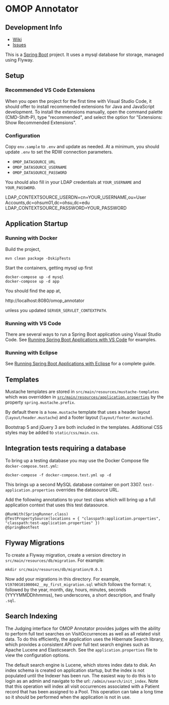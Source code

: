 # OMOP Annotator

## Development Info

* [Wiki](https://octri.ohsu.edu/wiki/display/Wu/OMOP+Annotator)
* [Issues](https://octri.ohsu.edu/issues/projects/OA/issues/)

This is a [Spring Boot](https://projects.spring.io/spring-boot/) project. It uses a mysql database for storage, managed using Flyway.

## Setup

### Recommended VS Code Extensions

When you open the project for the first time with Visual Studio Code, it should offer to install recommended extensions for Java and JavaScript development. To install the extensions manually, open the command palette (CMD-Shift-P), type "recommended", and select the option for "Extensions: Show Recommended Extensions".

### Configuration

Copy `env.sample` to `.env` and update as needed. At a minimum, you should update `.env` to set the RDW connection parameters.

* `OMOP_DATASOURCE_URL`
* `OMOP_DATASOURCE_USERNAME`
* `OMOP_DATASOURCE_PASSWORD`

You should also fill in your LDAP credentials at `YOUR_USERNAME` and `YOUR_PASSWORD`.

LDAP_CONTEXTSOURCE_USERDN=cn=YOUR_USERNAME,ou=User Accounts,dc=ohsum01,dc=ohsu,dc=edu
LDAP_CONTEXTSOURCE_PASSWORD=YOUR_PASSWORD

## Application Startup

### Running with Docker

Build the project,

```
mvn clean package -DskipTests
```

Start the containers, getting mysql up first

```
docker-compose up -d mysql
docker-compose up -d app
```

You should find the app at,

http://localhost:8080/omop_annotator

unless you updated `SERVER_SERVLET_CONTEXTPATH`.

### Running with VS Code

There are several ways to run a Spring Boot application using Visual Studio Code. See [Running Spring Boot Applications with VS Code](https://octri.ohsu.edu/wiki/display/TKB/Running+Spring+Boot+Applications+With+VS+Code) for examples.

### Running with Eclipse

See [Running Spring Boot Applications with Eclipse](https://octri.ohsu.edu/wiki/display/ORDS/Running+Spring+Boot+Applications+with+Spring+Tool+Suite) for a complete guide.

## Templates

Mustache templates are stored in `src/main/resources/mustache-templates` which was overridden in [`src/main/resources/application.properties`](src/main/resource/application.properties) by the property `spring.mustache.prefix`.

By default there is a `home.mustache` template that uses a header layout (`layout/header.mustache`) and a footer layout (`layout/footer.mustache`).

Bootstrap 5 and jQuery 3 are both included in the templates. Additional CSS styles may be added to `static/css/main.css`.

## Integration tests requiring a database

To bring up a testing database you may use the Docker Compose file `docker-compose.test.yml`:

```
docker-compose -f docker-compose.test.yml up -d
```

This brings up a second MySQL database container on port 3307. `test-application.properties` overrides the datasource URL.

Add the following annotations to your test class which will bring up a full application context that uses this test datasource.

```
@RunWith(SpringRunner.class)
@TestPropertySource(locations = { "classpath:application.properties", "classpath:test-application.properties" })
@SpringBootTest
```

## Flyway Migrations

To create a Flyway migration, create a version directory in `src/main/resources/db/migration`. For example:

```
mkdir src/main/resources/db/migration/0.0.1
```

Now add your migrations in this directory. For example, `V19700101000042__my_first_migration.sql` which follows the format: `V`, followed by the year, month, day, hours, minutes, seconds (YYYYMMDDhhmmss), two underscores, a short description, and finally `.sql`.


## Search Indexing

The Judging interface for OMOP Annotator provides judges with the ability to perform full text searches on VisitOccurrences as well as all related visit data. To do this efficiently, the application uses the Hibernate Search library, which provides a consistent API over full text search engines such as Apache Lucene and Elasticsearch. See the `application.properties` file to view the configuration options.

The default search engine is Lucene, which stores index data to disk. An index schema is created on application startup, but the index is not populated until the Indexer has been run. The easiest way to do this is to login as an admin and navigate to the url: `/admin/search/init_index`. Note that this operation will index all visit occurrences associated with a Patient record that has been assigned to a Pool. This operation can take a long time so it should be performed when the application is not in use.